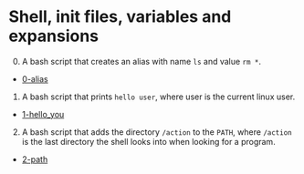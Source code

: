 # Shell, init files, variables and expansions

0. A bash script that creates an alias with name `ls` and value `rm *`.

  * [0-alias](0-alias)

1. A bash script that prints `hello user`, where user is the current linux user.

  * [1-hello_you](1-hello_you)

2. A bash script that adds the directory `/action` to the `PATH`, where `/action` is the last directory the shell looks into when looking for a program.

  * [2-path](2-path)
